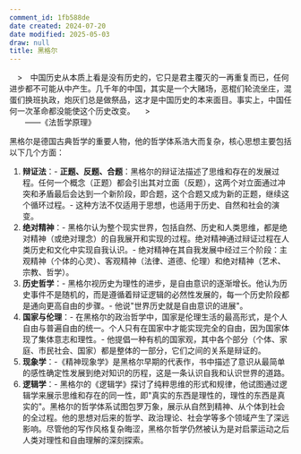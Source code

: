 ```yaml
---
comment_id: 1fb588de
date created: 2024-07-20
date modified: 2025-05-03
draw: null
title: 黑格尔
---
```

　>　中国历史从本质上看是没有历史的，它只是君主覆灭的一再重复而已，任何进步都不可能从中产生。几千年的中国，其实是一个大赌场，恶棍们轮流坐庄，混蛋们换班执政，炮灰们总是做祭品，这才是中国历史的本来面目。事实上，中国任何一次革命都没能使这个历史改变。
　>  
　　——《法哲学原理》

黑格尔是德国古典哲学的重要人物，他的哲学体系浩大而复杂，核心思想主要包括以下几个方面：

1. **辩证法**：- **正题、反题、合题**：黑格尔的辩证法描述了思维和存在的发展过程。任何一个概念（正题）都会引出其对立面（反题），这两个对立面通过冲突和矛盾最后会达到一个新阶段，即合题，这个合题又成为新的正题，继续这个循环过程。- 这种方法不仅适用于思想，也适用于历史、自然和社会的演变。
2. **绝对精神**：- 黑格尔认为整个现实世界，包括自然、历史和人类思维，都是绝对精神（或绝对理念）的自我展开和实现的过程。绝对精神通过辩证过程在人类历史和文化中实现自我认识。- 绝对精神在其自我发展中经过三个阶段：主观精神（个体的心灵）、客观精神（法律、道德、伦理）和绝对精神（艺术、宗教、哲学）。
3. **历史哲学**：- 黑格尔视历史为理性的进步，是自由意识的逐渐增长。他认为历史事件不是随机的，而是遵循着辩证逻辑的必然性发展的，每一个历史阶段都是通向更高自由的步骤。- 他说"世界历史就是自由意识的进展"。
4. **国家与伦理**：- 在黑格尔的政治哲学中，国家是伦理生活的最高形式，是个人自由与普遍自由的统一。个人只有在国家中才能实现完全的自由，因为国家体现了集体意志和理性。- 他提倡一种有机的国家观，其中各个部分（个体、家庭、市民社会、国家）都是整体的一部分，它们之间的关系是辩证的。
5. **现象学**：-《精神现象学》是黑格尔早期的代表作，书中描述了意识从最简单的感性确定性发展到绝对知识的历程，这是一条认识自我和认识世界的道路。
6. **逻辑学**：- 黑格尔的《逻辑学》探讨了纯粹思维的形式和规律，他试图通过逻辑学来展示思维和存在的同一性，即"真实的东西是理性的，理性的东西是真实的"。黑格尔的哲学体系试图包罗万象，展示从自然到精神、从个体到社会的全过程。他的思想对后来的哲学、政治理论、社会学等多个领域产生了深远影响。尽管他的写作风格复杂晦涩，黑格尔哲学仍然被认为是对启蒙运动之后人类对理性和自由理解的深刻探索。
